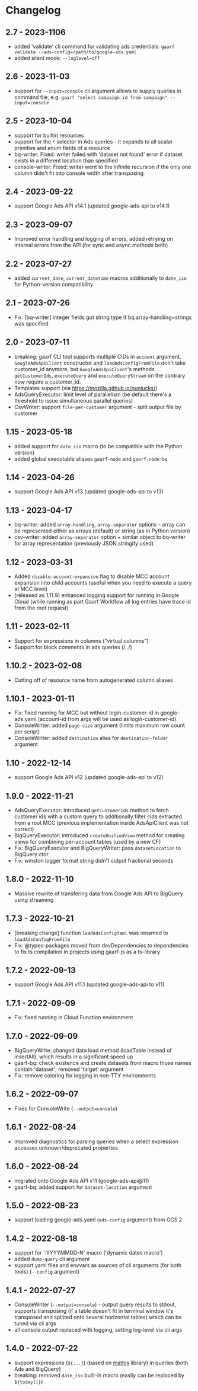 # Changelog
## 2.7 - 2023-1106
* added 'validate' cli command for validating ads credentials: `gaarf validate --ads-config=/path/to/google-ads.yaml`
* added silent mode: `--loglevel=off`

## 2.6 - 2023-11-03
* support for `--input=console` cli argument allows to supply queries in command file, e.g. `gaarf "select campaign.id from campaign" --input=console`

## 2.5 - 2023-10-04
* support for builtin resources
* support for the `*` selector in Ads queries - it expands to all scalar primitive and enum fields of a resource
* bq-writer: Fixed: writer failed with 'dataset not found' error if dataset exists in a different location than specified
* console-writer: Fixed: writer went to the infinite recursion if the only one column didn't fit into console width after transposing

## 2.4 - 2023-09-22
* support Google Ads API v14.1 (updated google-ads-api to v14.1)
 
## 2.3 - 2023-09-07
* Improved error handling and logging of errors, added retrying on internal errors from the API (for sync and async methods both)

## 2.2 - 2023-07-27
* added `current_date`, `current_datetime` macros additionally to `date_iso` for Python-version compatibility

## 2.1 - 2023-07-26
* Fix: [bq-writer] integer fields got string type if bq.array-handling=strings was specified

## 2.0 - 2023-07-11
* breaking: gaarf CLI tool supports multiple CIDs in `account` argument. 
`GoogleAdsApiClient` constructor and `loadAdsConfigFromFile` don't take customer_id anymore, 
but `GoogleAdsApiClient`'s methods `getCustomerIds`, `executeQuery` and `executeQueryStream` on the contrary now require a customer_id.
* Templates support (via https://mozilla.github.io/nunjucks/)
* AdsQueryExecutor: limit level of parallelism (be default there's a threshold to issue simultaneous parallel queries)
* CsvWriter: support `file-per-customer` argument - split output file by customer

## 1.15 - 2023-05-18
* added support for `date_iso` macro (to be compatible with the Python version)
* added global executable aliases `gaarf-node` and `gaarf-node-bq`

## 1.14 - 2023-04-26
* support Google Ads API v13 (updated google-ads-api to v13)

## 1.13 - 2023-04-17
* bq-writer: added `array-handling`, `array-separator` options - array can be represented either as arrays (default) or string (as in Python version)
* csv-writer: added `array-separator` option + similar object to bq-writer for array representation (previously JSON.stringify used)

## 1.12 - 2023-03-31
* Added `disable-account-expansion` flag to disable MCC account expansion into child accounts (useful when you need to execute a query at MCC level)
* (released as 1.11.9) enhanced logging support for running in Google Cloud (while running as part Gaarf Workflow all log entries have trace id from the root request)

## 1.11 - 2023-02-11
* Support for expressions in columns ("virtual columns")
* Support for block comments in ads queries (/*..*/)

## 1.10.2 - 2023-02-08
* Cutting off of resource name from autogenerated column aliases

## 1.10.1 - 2023-01-11
* Fix: fixed running for MCC but without login-customer-id in google-ads.yaml (account-id from args will be used as login-customer-id)
* ConsoleWriter: added `page-size` argument (limits maximum row count per script)
* ConsoleWriter: added `destination` alias for `destination-folder` argument

## 1.10 - 2022-12-14
* support Google Ads API v12 (updated google-ads-api to v12)

## 1.9.0 - 2022-11-21
* AdsQueryExecutor: introduced `getCustomerIds` method to fetch customer ids with a custom query to additionally filter cids extracted from a root MCC
  (previous implementation inside AdsApiClient was not correct)
* BigQueryExecutor: introduced `createUnifiedView` method for creating views for combining per-account tables (used by a new CF)
* Fix: BigQueryExecutor and BigQueryWriter: pass `datasetLocation` to BigQuery ctor
* Fix: winston logger format string didn't output fractional seconds

## 1.8.0 - 2022-11-10
* Massive rewrite of transfering data from Google Ads API to BigQuery using streaming

## 1.7.3 - 2022-10-21
* [breaking change] function `loadAdsConfigYaml` was renamed to `loadAdsConfigFromFile`
* Fix: @types-packages moved from devDependencies to dependencies to fix ts compilation in projects using gaarf-js as a ts-library

## 1.7.2 - 2022-09-13
* support Google Ads API v11.1 (updated google-ads-api to v11)

## 1.7.1 - 2022-09-09
* Fix: fixed running in Cloud Function environment

## 1.7.0 - 2022-09-09
* BigQueryWrite: changed data load method (loadTable instead of insertAll), which results in a significant speed up
* gaarf-bq: check existence and create datasets from macro those names contain 'dataset'; removed 'target' argument
* Fix: remove coloring for logging in non-TTY environments

## 1.6.2 - 2022-09-07
* Fixes for ConsoleWrite (`--output=console`)

## 1.6.1 - 2022-08-24
* improved diagnostics for parsing queries when a select expression accesses unknown/deprecated properties

## 1.6.0 - 2022-08-24
* migrated onto Google Ads API v11 (google-ads-api@11)
* gaarf-bq: added support for `dataset-location` argument

## 1.5.0 - 2022-08-23
* support loading google-ads.yaml (`ads-config` argument) from GCS
                                                                                 2
## 1.4.2 - 2022-08-18
* support for ':YYYYMMDD-N' macro ('dynamic dates macro')
* added `dump-query` cli argument
* support yaml files and envvars as sources of cli arguments (for both tools) (`--config` argument)

## 1.4.1 - 2022-07-27
* ConsoleWriter (`--output=console`) - output query results to stdout, supports transposing (if a table doesn't fit in terminal window it's transposed and splitted onto several horizontal tables) which can be tuned via cli args
* all console output replaced with logging, setting log-level via cli args

## 1.4.0 - 2022-07-22
* support expressions (`${...}`) (based on [mathjs](https://mathjs.org) library) in queries (both Ads and BigQuery)
* breaking: removed `date_iso` built-in macro (easily can be replaced by `${today()}`)

